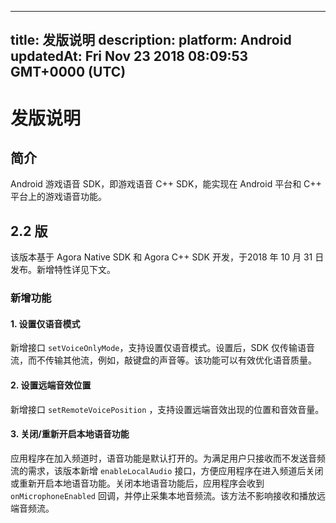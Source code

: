
---
title: 发版说明
description: 
platform: Android
updatedAt: Fri Nov 23 2018 08:09:53 GMT+0000 (UTC)
---
# 发版说明
## 简介
Android 游戏语音 SDK，即游戏语音 C++ SDK，能实现在 Android 平台和 C++ 平台上的游戏语音功能。

## 2.2 版
该版本基于 Agora Native SDK 和 Agora C++ SDK 开发，于2018 年 10 月  31 日发布。新增特性详见下文。

### 新增功能

#### 1. 设置仅语音模式

新增接口 `setVoiceOnlyMode`，支持设置仅语音模式。设置后，SDK 仅传输语音流，而不传输其他流，例如，敲键盘的声音等。该功能可以有效优化语音质量。

#### 2. 设置远端音效位置

新增接口 `setRemoteVoicePosition` ，支持设置远端音效出现的位置和音效音量。

#### 3. 关闭/重新开启本地语音功能

应用程序在加入频道时，语音功能是默认打开的。为满足用户只接收而不发送音频流的需求，该版本新增 `enableLocalAudio` 接口，方便应用程序在进入频道后关闭或重新开启本地语音功能。关闭本地语音功能后，应用程序会收到 `onMicrophoneEnabled` 回调，并停止采集本地音频流。该方法不影响接收和播放远端音频流。


